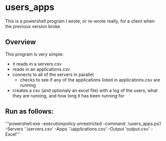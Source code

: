 # users_apps
This is a powershell program I wrote, or re-wrote really, for a client when the previous version broke. 

## Overview
This program is very simple: 
  - it reads in a servers.csv
  - reads in an applications.csv
  - connects to all of the servers in parallel
    - checks to see if any of the applications listed in applications.csv are running
  - creates a csv (and optionaly an excel file) with a log of the users, what they are running, and how long it has been running for
  
## Run as follows: 

'''powershell.exe -executionpolicy unrestricted -command  .\users_apps.ps1  -Servers '.\servers.csv' -Apps '.\applications.csv' -Output 'output.csv' -Excel'''

